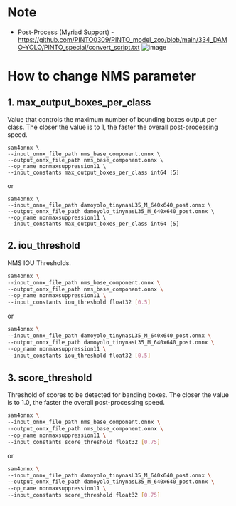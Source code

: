 # Note
- Post-Process (Myriad Support) - https://github.com/PINTO0309/PINTO_model_zoo/blob/main/334_DAMO-YOLO/PINTO_special/convert_script.txt
![image](https://user-images.githubusercontent.com/33194443/206089409-30fbd73e-7b43-44e1-a093-e87628bad2c3.png)

# How to change NMS parameter
## 1. max_output_boxes_per_class
  Value that controls the maximum number of bounding boxes output per class. The closer the value is to 1, the faster the overall post-processing speed.
  ```
  sam4onnx \
  --input_onnx_file_path nms_base_component.onnx \
  --output_onnx_file_path nms_base_component.onnx \
  --op_name nonmaxsuppression11 \
  --input_constants max_output_boxes_per_class int64 [5]
  ```
  or
  ```
  sam4onnx \
  --input_onnx_file_path damoyolo_tinynasL35_M_640x640_post.onnx \
  --output_onnx_file_path damoyolo_tinynasL35_M_640x640_post.onnx \
  --op_name nonmaxsuppression11 \
  --input_constants max_output_boxes_per_class int64 [5]
  ```
## 2. iou_threshold
  NMS IOU Thresholds.
  ```bash
  sam4onnx \
  --input_onnx_file_path nms_base_component.onnx \
  --output_onnx_file_path nms_base_component.onnx \
  --op_name nonmaxsuppression11 \
  --input_constants iou_threshold float32 [0.5]
  ```
  or
  ```bash
  sam4onnx \
  --input_onnx_file_path damoyolo_tinynasL35_M_640x640_post.onnx \
  --output_onnx_file_path damoyolo_tinynasL35_M_640x640_post.onnx \
  --op_name nonmaxsuppression11 \
  --input_constants iou_threshold float32 [0.5]
  ```
## 3. score_threshold
  Threshold of scores to be detected for banding boxes. The closer the value is to 1.0, the faster the overall post-processing speed.
  ```bash
  sam4onnx \
  --input_onnx_file_path nms_base_component.onnx \
  --output_onnx_file_path nms_base_component.onnx \
  --op_name nonmaxsuppression11 \
  --input_constants score_threshold float32 [0.75]
  ```
  or
  ```bash
  sam4onnx \
  --input_onnx_file_path damoyolo_tinynasL35_M_640x640_post.onnx \
  --output_onnx_file_path damoyolo_tinynasL35_M_640x640_post.onnx \
  --op_name nonmaxsuppression11 \
  --input_constants score_threshold float32 [0.75]
  ```
